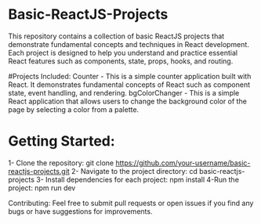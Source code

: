 # Basic-ReactJS-Projects

This repository contains a collection of basic ReactJS projects that demonstrate fundamental concepts and techniques in React development. Each project is designed to help you understand and practice essential React features such as components, state, props, hooks, and routing.

#Projects Included:
Counter - This is a simple counter application built with React. It demonstrates fundamental concepts of React such as component state, event handling, and rendering.
bgColorChanger - This is a simple React application that allows users to change the background color of the page by selecting a color from a palette.

# Getting Started:
1- Clone the repository:
git clone https://github.com/your-username/basic-reactjs-projects.git
2- Navigate to the project directory:
cd basic-reactjs-projects
3- Install dependencies for each project:
npm install
4-Run the project:
npm run dev

Contributing:
Feel free to submit pull requests or open issues if you find any bugs or have suggestions for improvements.
